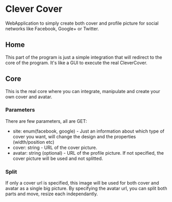 Clever Cover
============

WebApplication to simply create both cover and profile picture
for social networks like Facebook, Google+ or Twitter.

Home
----

This part of the program is just a simple integration that will redirect
to the core of the program. It's like a GUI to execute the real CleverCover.

Core
----

This is the real core where you can integrate, manipulate and create
your own cover and avatar.

### Parameters

There are few parameters, all are GET:
* site: enum(facebook, google) - Just an information about which type of cover you want, will change the design and the properties (width/position etc)
* cover: string - URL of the cover picture.
* avatar: string (optional) - URL of the profile picture. If not specified, the cover picture will be used and not splitted.

### Split

If only a cover url is specified, this image will be used for both cover and avatar as a single big picture.
By specifying the avatar url, you can split both parts and move, resize each independantly.


